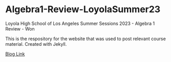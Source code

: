 # Algebra1-Review-LoyolaSummer23
Loyola High School of Los Angeles Summer Sessions 2023 - Algebra 1 Review - Won

This is the respository for the website that was used to post relevant course material. Created with Jekyll.

<a href="https://www.chrisdongwon.github.io/Algebra1-Review-LoyolaSummer23">Blog Link</a>
